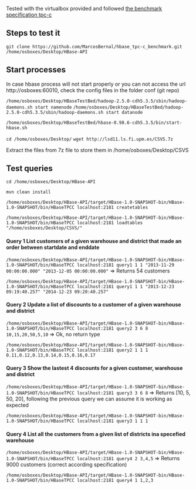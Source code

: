 Tested with the virtualbox provided and followed [the benchmark specification tpc-c](www.tpc.org/tpc_documents_current_versions/pdf/tpc-c_v5.11.0.pdf)

## Steps to test it

`git clone https://github.com/MarcosBernal/hbase_tpc-c_benchmark.git /home/osboxes/Desktop/HBase-API`

## Start processes
In case hbase process will not start properly or you can not access the url http://osboxes:60010, check the config files in the folder conf (git repo)

`/home/osboxes/Desktop/HBaseTestBed/hadoop-2.5.0-cdh5.3.5/sbin/hadoop-daemons.sh start namenode`
`/home/osboxes/Desktop/HBaseTestBed/hadoop-2.5.0-cdh5.3.5/sbin/hadoop-daemons.sh start datanode`

`/home/osboxes/Desktop/HBaseTestBed/hbase-0.98.6-cdh5.3.5/bin/start-hbase.sh`

`cd /home/osboxes/Desktop/` 
`wget http://lsd11.ls.fi.upm.es/CSVS.7z`

Extract the files from 7z file to store them in  /home/osboxes/Desktop/CSVS



## Test queries

`cd /home/osboxes/Desktop/HBase-API` 

`mvn clean install`

`/home/osboxes/Desktop/HBase-API/target/HBase-1.0-SNAPSHOT-bin/HBase-1.0-SNAPSHOT/bin/HBaseTPCC localhost:2181 createtables`

`/home/osboxes/Desktop/HBase-API/target/HBase-1.0-SNAPSHOT-bin/HBase-1.0-SNAPSHOT/bin/HBaseTPCC localhost:2181 loadtables "/home/osboxes/Desktop/CSVS/"`

#### Query 1 List customers of a given warehouse and district that made an order between startdate and enddate

`/home/osboxes/Desktop/HBase-API/target/HBase-1.0-SNAPSHOT-bin/HBase-1.0-SNAPSHOT/bin/HBaseTPCC localhost:2181 query1 1 1 "2013-11-29 00:00:00.000" "2013-12-05 00:00:00.000"` => Returns 54 customers

`/home/osboxes/Desktop/HBase-API/target/HBase-1.0-SNAPSHOT-bin/HBase-1.0-SNAPSHOT/bin/HBaseTPCC localhost:2181 query1 1 1 "2013-12-23 09:19:40.257" "2014-12-23 09:20:40.257"`


#### Query 2 Update a list of discounts to a customer of a given warehouse and district

`/home/osboxes/Desktop/HBase-API/target/HBase-1.0-SNAPSHOT-bin/HBase-1.0-SNAPSHOT/bin/HBaseTPCC localhost:2181 query2 3 6 8 10,15,20,50,5,10` => Ok, no return type

`/home/osboxes/Desktop/HBase-API/target/HBase-1.0-SNAPSHOT-bin/HBase-1.0-SNAPSHOT/bin/HBaseTPCC localhost:2181 query2 1 1 1 0.11,0.12,0.13,0.14,0.15,0.16,0.17`


#### Query 3 Show the lastest 4 discounts for a given customer, warehouse and district

`/home/osboxes/Desktop/HBase-API/target/HBase-1.0-SNAPSHOT-bin/HBase-1.0-SNAPSHOT/bin/HBaseTPCC localhost:2181 query3 3 6 8` => Returns [10, 5, 50, 20], following the previous query we can assume it is working as expected

`/home/osboxes/Desktop/HBase-API/target/HBase-1.0-SNAPSHOT-bin/HBase-1.0-SNAPSHOT/bin/HBaseTPCC localhost:2181 query3 1 1 1`


#### Query 4 List all the customers from a given list of districts ina specefied warehouse

`/home/osboxes/Desktop/HBase-API/target/HBase-1.0-SNAPSHOT-bin/HBase-1.0-SNAPSHOT/bin/HBaseTPCC localhost:2181 query4 2 3,4,5` => Returns 9000 customers (correct according specification)

`/home/osboxes/Desktop/HBase-API/target/HBase-1.0-SNAPSHOT-bin/HBase-1.0-SNAPSHOT/bin/HBaseTPCC localhost:2181 query4 1 1,2,3`
